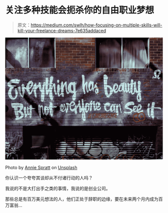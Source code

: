# 关注多种技能会扼杀你的自由职业梦想

> 原文：<https://medium.com/swlh/how-focusing-on-multiple-skills-will-kill-your-freelance-dreams-7e635addaced>

![](img/a564d7edb4164228c0c7e7f9a5200cb0.png)

Photo by [Annie Spratt](https://unsplash.com/photos/6Aj3eKsng8c?utm_source=unsplash&utm_medium=referral&utm_content=creditCopyText) on [Unsplash](https://unsplash.com/search/photos/confused?utm_source=unsplash&utm_medium=referral&utm_content=creditCopyText)

你认识一个夸夸其谈却从不付诸行动的人吗？

我说的不是大打出手之类的事情，我说的是创业公司。

那些总是有百万美元想法的人，他们正处于辞职的边缘，要在未来两个月内成为百万富翁…